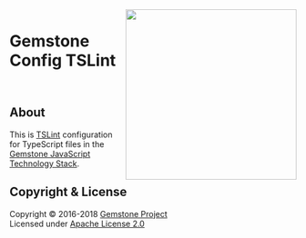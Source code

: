 
<img src="https://rawgit.com/gemstonejs/gemstone-artwork/master/gemstone-logo-white.svg" width="300" align="right" alt=""/>

Gemstone Config TSLint
======================

<p/>
<img src="https://nodei.co/npm/gemstone-config-tslint.png?downloads=true&stars=true" alt=""/>
<p/>
<img src="https://david-dm.org/rse/gemstone-config-tslint.png" alt=""/>

About
-----

This is [TSLint](https://palantir.github.io/tslint/) configuration for TypeScript files in the
[Gemstone JavaScript Technology Stack](http://gemstonejs.com).

Copyright &amp; License
-----------------------

Copyright &copy; 2016-2018 [Gemstone Project](http://gemstonejs.com)<br/>
Licensed under [Apache License 2.0](https://spdx.org/licenses/Apache-2.0)

